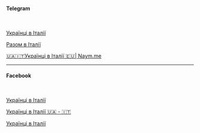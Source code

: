 #### Telegram

</br>


[Українці в Італії](https://t.me/dodomu_italia_ucraina)

[Разом в Італії](https://t.me/+PfHjvgNol8VjMDE8)

[🇺🇦🇮🇹Українці в Італії 🇪🇺| Naym.me](https://t.me/naym_italy)

***

#### Facebook

</br>

[Українці в Італії](https://www.facebook.com/groups/2896812680544344/?ref=share)

[Українці в Італії 🇺🇦 - 🇮🇹](https://www.facebook.com/groups/772755933161637/?ref=share)

[Українці в Італії](https://www.facebook.com/groups/184548082123109/?ref=share)